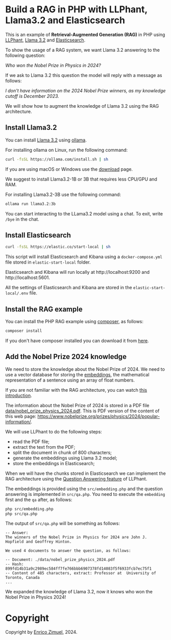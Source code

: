 # Build a RAG in PHP with LLPhant, Llama3.2 and Elasticsearch

This is an example of **Retrieval-Augmented Generation (RAG)** in PHP using [LLPhant](https://github.com/theodo-group/LLPhant), [Llama 3.2](https://www.llama.com/) and [Elasticsearch](https://github.com/elastic/elasticsearch).

To show the usage of a RAG system, we want Llama 3.2 answering to the following question:

*Who won the Nobel Prize in Physics in 2024?*

If we ask to Llama 3.2 this question the model will reply with a message as follows:

*I don't have information on the 2024 Nobel Prize winners, as my knowledge cutoff is December 2023.*

We will show how to augment the knowledge of Llama 3.2 using the RAG architecture.

## Install Llama3.2

You can install [Llama 3.2](https://www.llama.com/) using [ollama](https://ollama.com/).

For installing ollama on Linux, run the following command:

```bash
curl -fsSL https://ollama.com/install.sh | sh
```

If you are using macOS or Windows use the [download](https://ollama.com/download) page.

We suggest to install Llama3.2-1B or 3B that requires less CPU/GPU and RAM.

For installing Llama3.2-3B use the following command:

```bash
ollama run llama3.2:3b 
```

You can start interacting to the LLama3.2 model using a chat. To exit, write `/bye` in the chat.

## Install Elasticsearch

```bash
curl -fsSL https://elastic.co/start-local | sh
```

This script will install Elasticsearch and Kibana using a `docker-compose.yml` file stored in
`elastic-start-local` folder.

Elasticsearch and Kibana will run locally at http://localhost:9200 and http://localhost:5601.

All the settings of Elasticsearch and Kibana are stored in the `elastic-start-local/.env` file.

## Install the RAG example

You can install the PHP RAG example using [composer](https://getcomposer.org/), as follows:

```bash
composer install
```

If you don't have composer installed you can download it from [here](https://getcomposer.org/download/).

## Add the Nobel Prize 2024 knowledge

We need to store the knowledge about the Nobel Prize of 2024. We need to use a vector database for storing the
[embeddings](https://www.elastic.co/what-is/vector-embedding), the mathematical representation of a sentence using an array of float numbers. 

If you are not familiar with the RAG architecture, you can watch [this introduction](https://www.youtube.com/watch?v=exQR-eXRDvU).

The information about the Nobel Prize of 2024 is stored in a PDF file [data/nobel_prize_physics_2024.pdf](data/nobel_prize_physics_2024.pdf). This is PDF version of the content of this web page:
https://www.nobelprize.org/prizes/physics/2024/popular-information/.

We will use LLPhant to do the following steps:
- read the PDF file;
- extract the text from the PDF;
- split the document in chunk of 800 characters;
- generate the embeddings using Llama 3.2 model;
- store the embeddings in Elasticsearch;

When we will have the chunks stored in Elasticsearch we can implement the RAG architecture using the
[Question Answering feature](https://github.com/theodo-group/LLPhant?tab=readme-ov-file#question-answering) of LLPhant.

The embeddings is provided using the `src/embedding.php` and the question answering is implemented in `src/qa.php`.
You need to execute the `embedding` first and the `qa` after, as follows:

```bash
php src/embedding.php
php src/qa.php
```

The output of `src/qa.php` will be something as follows:

```
-- Answer:
The winners of the Nobel Prize in Physics for 2024 are John J. Hopfield and Geoffrey Hinton.

We used 4 documents to answer the question, as follows:

-- Document: ./data/nobel_prize_physics_2024.pdf
-- Hash: 899fd14b31a9c2989ec584ff7fe766bbb6907378fd14083f5f6933fcb7ec75f1
-- Content of 485 characters, extract: Professor at  University of Toronto, Canada
...
```

We expanded the knowledge of Llama 3.2, now it knows who won the Nobel Prize in Physics 2024!

# Copyright

Copyright by [Enrico Zimuel](https://www.zimuel.it/), 2024.